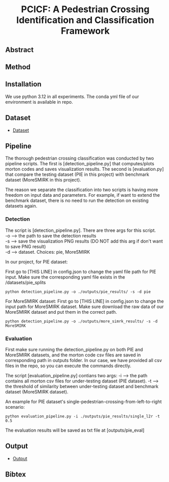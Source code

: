 <div align="center">

# PCICF: A Pedestrian Crossing Identification and Classification Framework
</div>


## Abstract

## Method

## Installation
We use python 3.12 in all experiments. The conda yml file of our environment is available in repo. 

## Dataset
- [Dataset](datasets/README.md)

## Pipeline
The thorough pedestrian crossing classification was conducted by two pipeline scripts. The first is [detection_pipeline.py] 
that computes/plots morton codes and saves visualization results. The second is [evaluation.py] that compare the testing 
dataset (PIE in this project) with benchmark dataset (MoreSMIRK in this project). 

The reason we separate the classification into two scripts is having more freedom on input data and parameters. 
For example, if want to extend the benchmark dataset, there is no need to run the detection on existing datasets again.   

### Detection 
The script is [detection_pipeline.py]. There are three args for this script. \
-o --> the path to save the detection results \
-s --> save the visualization PNG results (DO NOT add this arg if don't want to save PNG result) \
-d --> dataset. Choices: pie, MoreSMIRK

In our project, for PIE dataset:

First go to [THIS LINE] in config.json to change the yaml file path for PIE input. Make sure the corresponding 
yaml file exists in the /datasets/pie_splits
```
python detection_pipeline.py -o ./outputs/pie_results/ -s -d pie
```

For MoreSMIRK dataset:
First go to [THIS LINE] in config.json to change the input path for MoreSMIRK dataset. Make sure download the raw 
data of our MoreSMIRK dataset and put them in the correct path. 
```
python detection_pipeline.py -o ./outputs/more_simrk_results/ -s -d MoreSMIRK
```

### Evaluation
First make sure running the detection_pipeline.py on both PIE and MoreSMIRK datasets, and the morton code csv files are 
saved in corresponding path in outputs folder. In our case, we have provided all csv files in the repo, so you can 
execute the commands directly. 

The script [evaluation_pipeline.py] contians two args:
-i --> the path contains all morton csv files for under-testing dataset (PIE dataset). 
-t --> the threshold of similarity between under-testing dataset and benchmark dataset (MoreSMIRK dataset).

An example for PIE dataset's single-pedestrian-crossing-from-left-to-right scenario:
```
python evaluation_pipeline.py -i ./outputs/pie_results/single_l2r -t 0.5
```

The evaluation results will be saved as txt file at [outputs/pie_eval]


## Output
- [Output](outputss/README.md)

## Bibtex